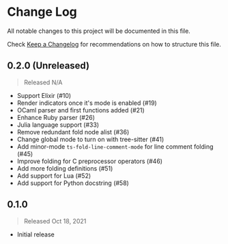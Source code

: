 # Change Log

All notable changes to this project will be documented in this file.

Check [Keep a Changelog](http://keepachangelog.com/) for recommendations on how to structure this file.


## 0.2.0 (Unreleased)
> Released N/A

* Support Elixir (#10)
* Render indicators once it's mode is enabled (#19)
* OCaml parser and first functions added (#21)
* Enhance Ruby parser (#26)
* Julia language support (#33)
* Remove redundant fold node alist (#36)
* Change global mode to turn on with tree-sitter (#41)
* Add minor-mode `ts-fold-line-comment-mode` for line comment folding (#45)
* Improve folding for C preprocessor operators (#46)
* Add more folding definitions (#51)
* Add support for Lua (#52)
* Add support for Python docstring (#58)

## 0.1.0
> Released Oct 18, 2021

* Initial release

